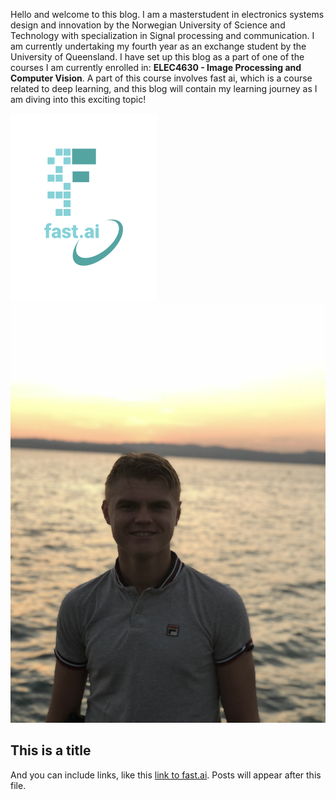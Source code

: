 Hello and welcome to this blog. I am a masterstudent in electronics systems design and innovation by the Norwegian University of Science and Technology with specialization in Signal processing and communication. I am currently undertaking my fourth year as an exchange student by the University of Queensland. I have set up this blog as a part of one of the courses I am currently enrolled in: $\textbf{ELEC4630 - Image Processing and Computer Vision}$. A part of this course involves fast ai, which is a course related to deep learning, and this blog will contain my learning journey as I am diving into this exciting topic!

![Image of fast.ai logo](images/logo.png)
![Profile picture](images/IMG_0575.jpg)

## This is a title

And you can include links, like this [link to fast.ai](https://www.fast.ai). Posts will appear after this file. 



